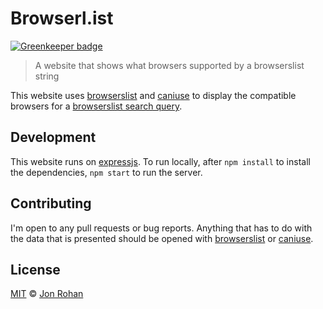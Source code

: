 # Browserl.ist

[![Greenkeeper badge](https://badges.greenkeeper.io/jonrohan/browserl.ist.svg)](https://greenkeeper.io/)

> A website that shows what browsers supported by a browserslist string

This website uses [browserslist][] and [caniuse][] to display the compatible browsers for a [browserslist search query](https://github.com/ai/browserslist#queries).

## Development

This website runs on [expressjs](https://expressjs.com). To run locally, after `npm install` to install the dependencies, `npm start` to run the server.

## Contributing

I'm open to any pull requests or bug reports. Anything that has to do with the data that is presented should be opened with [browserslist][] or [caniuse][].

## License

[MIT](./LICENSE) &copy; [Jon Rohan](https://github.com/jonrohan)

[browserslist]: https://github.com/ai/browserslist
[caniuse]: https://github.com/Fyrd/caniuse
